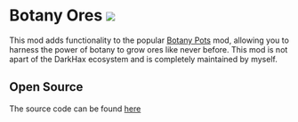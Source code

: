# Botany Ores [![](http://cf.way2muchnoise.eu/botanyores.svg)](https://www.curseforge.com/minecraft/mc-mods/botany-ores)

This mod adds functionality to the popular [Botany Pots](https://www.curseforge.com/minecraft/mc-mods/botany-pots) mod, allowing you to harness the power of botany to grow ores like never before. This mod is not apart of the DarkHax ecosystem and is completely maintained by myself.

## Open Source

The source code can be found [here](https://github.com/JustSkitzo/BotanyOres)
